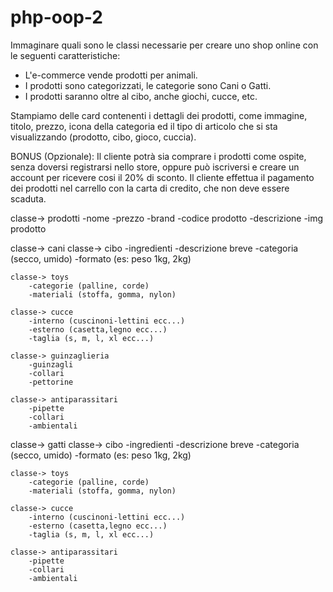 # php-oop-2

Immaginare quali sono le classi necessarie per creare uno shop online con le seguenti caratteristiche:

- L'e-commerce vende prodotti per animali.
- I prodotti sono categorizzati, le categorie sono Cani o Gatti.
- I prodotti saranno oltre al cibo, anche giochi, cucce, etc.

Stampiamo delle card contenenti i dettagli dei prodotti, come immagine, titolo, prezzo, icona della categoria ed il tipo di articolo che si sta visualizzando (prodotto, cibo, gioco, cuccia).

BONUS (Opzionale):
Il cliente potrà sia comprare i prodotti come ospite, senza doversi registrarsi nello store, oppure può iscriversi e creare un account per ricevere cosi il 20% di sconto.
Il cliente effettua il pagamento dei prodotti nel carrello con la carta di credito, che non deve essere scaduta.



classe-> prodotti
    -nome
    -prezzo
    -brand
    -codice prodotto
    -descrizione
    -img prodotto

classe-> cani
    classe-> cibo
        -ingredienti
        -descrizione breve
        -categoria (secco, umido)
        -formato (es: peso 1kg, 2kg)

    classe-> toys
        -categorie (palline, corde)
        -materiali (stoffa, gomma, nylon)

    classe-> cucce
        -interno (cuscinoni-lettini ecc...)
        -esterno (casetta,legno ecc...)
        -taglia (s, m, l, xl ecc...)

    classe-> guinzaglieria
        -guinzagli
        -collari
        -pettorine

    classe-> antiparassitari
        -pipette
        -collari
        -ambientali

classe-> gatti
    classe-> cibo
        -ingredienti
        -descrizione breve
        -categoria (secco, umido)
        -formato (es: peso 1kg, 2kg)

    classe-> toys
        -categorie (palline, corde)
        -materiali (stoffa, gomma, nylon)

    classe-> cucce
        -interno (cuscinoni-lettini ecc...)
        -esterno (casetta,legno ecc...)
        -taglia (s, m, l, xl ecc...)
    
    classe-> antiparassitari
        -pipette
        -collari
        -ambientali